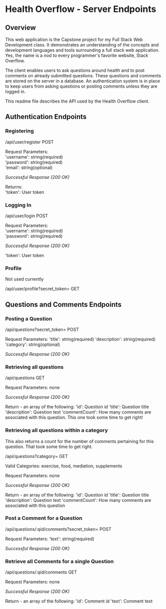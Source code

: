 # Health Overflow - Server Endpoints
## Overview
This web application is the Capstone project for my Full Stack Web Development class.  It demonstrates an understanding of the concepts and development languages and tools surrounding a full stack web application.  Yes, the name is a nod to every programmer's favorite website, Stack Overflow.  

The client enables users to ask questions around health and to post comments on already submitted questions.  These questions and comments are stored on the server in a database.  An authentication system is in place to keep users from asking questions or posting comments unless they are logged in.  

This readme file describes the API used by the Health Overflow client.  


## Authentication Endpoints

### Registering

/api/user/register   POST

Request Parameters:  
'username':  string(required)  
'password':  string(required)  
'email':     string(optional)

*Successful Response (200 OK)*

Returns:  
'token':  User token


### Logging In

/api/user/login   POST

Request Parameters:  
'username':  string(required)  
'password':  string(required)

*Successful Response (200 OK)*

'token':  User token


### Profile

Not used currently

/api/user/profile?secret_token=<token>   GET



## Questions and Comments Endpoints

### Posting a Question

/api/questions?secret_token=<token>  POST

Request Parameters:
'title':  string(required)
'description': string(required)
'category': string(optional)

*Successful Response (200 OK)*


### Retrieving all questions

/api/questions  GET

Request Parameters:
none

*Successful Response (200 OK)*

Return - an array of the following:
'id':  Question id
'title':  Question title
'description':  Question text
'commentCount':  How many comments are associated with this question.  This one took some time to get right!


### Retrieving all questions within a category

This also returns a count for the number of comments pertaining for this question.  That took some time to get right.  

/api/questions?category=<category>  GET

Valid Categories:
exercise, food, mediation, supplements

Request Parameters:
none

*Successful Response (200 OK)*

Return - an array of the following:
'id': Question id
'title':  Question title
'description':  Question text
'commentCount':  How many comments are associated with this question


### Post a Comment for a Question

/api/questions/:qid/comments?secret_token=<token>  POST

Request Parameters:
'text':  string(required)

*Successful Response (200 OK)*



### Retrieve all Comments for a single Question

/api/questions/:qid/comments    GET

Request Parameters:
none

*Successful Response (200 OK)*

Return - an array of the following:
'id':  Comment id
'text':  Comment text



